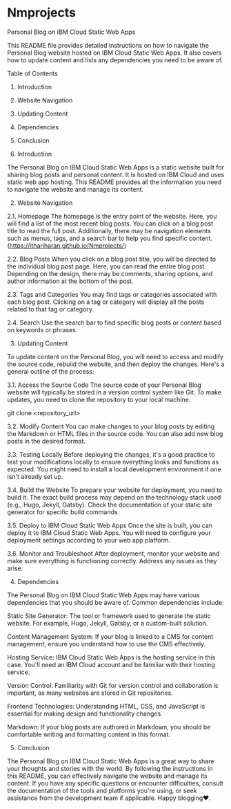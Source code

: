 # Nmprojects
Personal Blog on IBM Cloud Static Web Apps

This README file provides detailed instructions on how to navigate the Personal Blog website hosted on IBM Cloud Static Web Apps. It also covers how to update content and lists any dependencies you need to be aware of.

Table of Contents
1. Introduction
2. Website Navigation
3. Updating Content
4. Dependencies
5. Conclusion

1. Introduction

The Personal Blog on IBM Cloud Static Web Apps is a static website built for sharing blog posts and personal content. It is hosted on IBM Cloud and uses static web app hosting. This README provides all the information you need to navigate the website and manage its content.

2. Website Navigation

2.1. Homepage
The homepage is the entry point of the website. Here, you will find a list of the most recent blog posts. You can click on a blog post title to read the full post. Additionally, there may be navigation elements such as menus, tags, and a search bar to help you find specific content.	(https://ithariharan.github.io/Nmprojects/)

2.2. Blog Posts
When you click on a blog post title, you will be directed to the individual blog post page. Here, you can read the entire blog post. Depending on the design, there may be comments, sharing options, and author information at the bottom of the post.

2.3. Tags and Categories
You may find tags or categories associated with each blog post. Clicking on a tag or category will display all the posts related to that tag or category.

2.4. Search
Use the search bar to find specific blog posts or content based on keywords or phrases.

3. Updating Content

To update content on the Personal Blog, you will need to access and modify the source code, rebuild the website, and then deploy the changes. Here's a general outline of the process:

 3.1. Access the Source Code
The source code of your Personal Blog website will typically be stored in a version control system like Git. To make updates, you need to clone the repository to your local machine.

git clone <repository_url>


 3.2. Modify Content
You can make changes to your blog posts by editing the Markdown or HTML files in the source code. You can also add new blog posts in the desired format.

3.3. Testing Locally
Before deploying the changes, it's a good practice to test your modifications locally to ensure everything looks and functions as expected. You might need to install a local development environment if one isn't already set up.

 3.4. Build the Website
To prepare your website for deployment, you need to build it. The exact build process may depend on the technology stack used (e.g., Hugo, Jekyll, Gatsby). Check the documentation of your static site generator for specific build commands.

 3.5. Deploy to IBM Cloud Static Web Apps
Once the site is built, you can deploy it to IBM Cloud Static Web Apps. You will need to configure your deployment settings according to your web app platform.

3.6. Monitor and Troubleshoot
After deployment, monitor your website and make sure everything is functioning correctly. Address any issues as they arise.

4. Dependencies

The Personal Blog on IBM Cloud Static Web Apps may have various dependencies that you should be aware of. Common dependencies include:

Static Site Generator: 
	The tool or framework used to generate the static website. For example, Hugo, Jekyll, Gatsby, or a custom-built solution.

Content Management System: 
	If your blog is linked to a CMS for content management, ensure you understand how to use the CMS effectively.

Hosting Service: 
	IBM Cloud Static Web Apps is the hosting service in this case. You'll need an IBM Cloud account and be familiar with their hosting service.

Version Control: 
Familiarity with Git for version control and collaboration is important, as many websites are stored in Git repositories.

Frontend Technologies: 
	Understanding HTML, CSS, and JavaScript is essential for making design and functionality changes.

Markdown: If your blog posts are authored in Markdown, you should be comfortable writing and formatting content in this format.

 5. Conclusion

The Personal Blog on IBM Cloud Static Web Apps is a great way to share your thoughts and stories with the world. By following the instructions in this README, you can effectively navigate the website and manage its content. If you have any specific questions or encounter difficulties, consult the documentation of the tools and platforms you're using, or seek assistance from the development team if applicable. Happy blogging❤.

